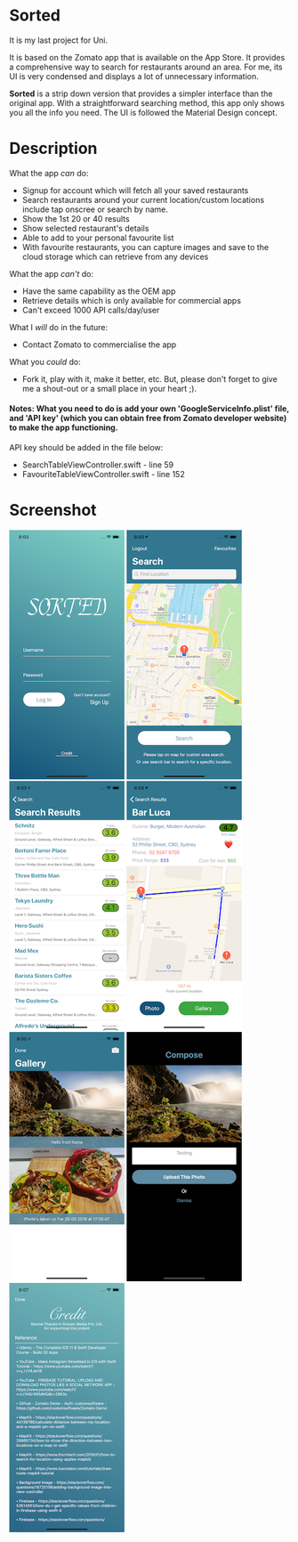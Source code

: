 Sorted
======

It is my last project for Uni.

It is based on the Zomato app that is available on the App Store. It provides a comprehensive way to search for restaurants around an area. For me, its UI is very condensed and displays a lot of unnecessary information. 

**Sorted** is a strip down version that provides a simpler interface than the original app. With a straightforward searching method, this app only shows you all the info you need. The UI is followed the Material Design concept.

Description
======

What the app _can_ do:
* Signup for account which will fetch all your saved restaurants
* Search restaurants around your current location/custom locations include tap onscree or search by name.
* Show the 1st 20 or 40 results
* Show selected restaurant's details
* Able to add to your personal favourite list
* With favourite restaurants, you can capture images and save to the cloud storage which can retrieve from any devices

What the app _can't_ do:
* Have the same capability as the OEM app
* Retrieve details which is only available for commercial apps
* Can't exceed 1000 API calls/day/user

What I _will_ do in the future:
* Contact Zomato to commercialise the app

What you _could_ do:
* Fork it, play with it, make it better, etc. But, please don't forget to give me a shout-out or a small place in your heart ;).

#### Notes: What you need to do is add your own 'GoogleServiceInfo.plist' file, and 'API key' (which you can obtain free from Zomato developer website) to make the app functioning.

API key should be added in the file below:
* SearchTableViewController.swift - line 59
* FavouriteTableViewController.swift - line 152

Screenshot
======

![](./images/1.png)
![](./images/2.png)
![](./images/3.png)
![](./images/4.png)
![](./images/5.png)
![](./images/6.png)
![](./images/7.png)
